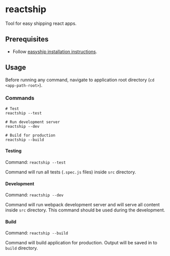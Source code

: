 # reactship

Tool for easy shipping react apps.

## Prerequisites

 - Follow [easyship installation instructions](https://github.com/easyship-io/ship-cli/blob/master/docs/installation.md).

## Usage

Before running any command, navigate to application root directory (`cd <app-path-root>`).

### Commands

```
# Test
reactship --test

# Run development server
reactship --dev

# Build for production
reactship --build
```

#### Testing

Command: `reactship --test`

Command will run all tests (`.spec.js` files) inside `src` directory.

#### Development

Command: `reactship --dev`

Command will run webpack development server and will serve all content inside `src` directory. This command should be used during the development.

#### Build

Command: `reactship --build`

Command will build application for production. Output will be saved in to `build` directory.

